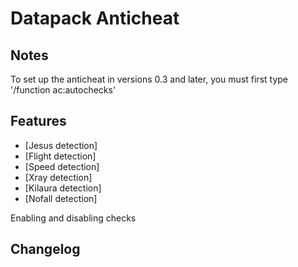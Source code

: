 # Datapack Anticheat

## Notes
To set up the anticheat in versions 0.3 and later, you must first type '/function ac:autochecks'

## Features
* [Jesus detection]
* [Flight detection]
* [Speed detection]
* [Xray detection]
* [Kilaura detection]
* [Nofall detection]

Enabling and disabling checks

## Changelog
